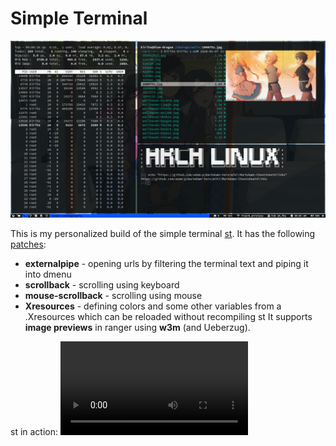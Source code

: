 # Simple Terminal

![](sshot0.png)

This is my personalized build of the simple terminal [st](https://st.suckless.org/ "st home page"). It has the following [patches](https://st.suckless.org/patches/ "st patches"):

+ **externalpipe** - opening urls by filtering the terminal text and piping it into dmenu
+ **scrollback** - scrolling using keyboard
+ **mouse-scrollback** - scrolling using mouse
+ **Xresources** - defining colors and some other variables from a .Xresources which can be reloaded without recompiling st
It supports **image previews** in ranger using **w3m** (and Ueberzug).

st in action:
![](links.avi)
